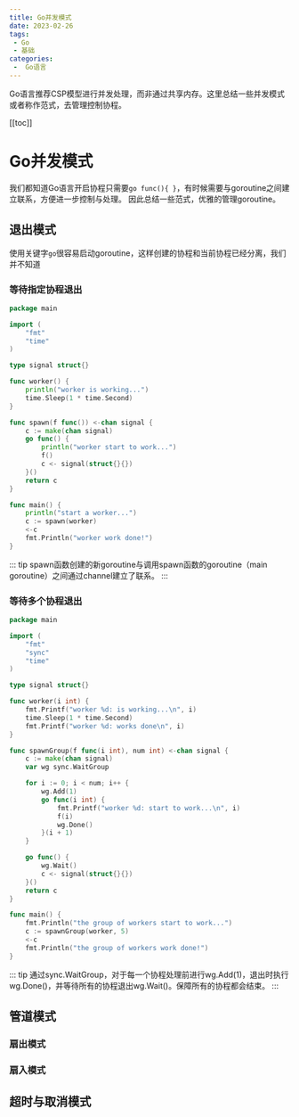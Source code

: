 ```yaml
---
title: Go并发模式
date: 2023-02-26
tags:
 - Go
 - 基础
categories:
 -  Go语言
---
```


Go语言推荐CSP模型进行并发处理，而非通过共享内存。这里总结一些并发模式或者称作范式，去管理控制协程。

<!-- more -->

[[toc]]

# Go并发模式
我们都知道Go语言开启协程只需要`go func(){ }`，有时候需要与goroutine之间建立联系，方便进一步控制与处理。
因此总结一些范式，优雅的管理goroutine。

## 退出模式
使用关键字`go`很容易启动goroutine，这样创建的协程和当前协程已经分离，我们并不知道

### 等待指定协程退出
```go {15}
package main

import (
	"fmt"
	"time"
)

type signal struct{}

func worker() {
	println("worker is working...")
	time.Sleep(1 * time.Second)
}

func spawn(f func()) <-chan signal {
	c := make(chan signal)
	go func() {
		println("worker start to work...")
		f()
		c <- signal(struct{}{})
	}()
	return c
}

func main() {
	println("start a worker...")
	c := spawn(worker)
	<-c
	fmt.Println("worker work done!")
}
```
::: tip
  spawn函数创建的新goroutine与调用spawn函数的goroutine（main goroutine）之间通过channel建立了联系。
:::

### 等待多个协程退出
```go {19}
package main

import (
	"fmt"
	"sync"
	"time"
)

type signal struct{}

func worker(i int) {
	fmt.Printf("worker %d: is working...\n", i)
	time.Sleep(1 * time.Second)
	fmt.Printf("worker %d: works done\n", i)
}

func spawnGroup(f func(i int), num int) <-chan signal {
	c := make(chan signal)
	var wg sync.WaitGroup

	for i := 0; i < num; i++ {
		wg.Add(1)
		go func(i int) {
			fmt.Printf("worker %d: start to work...\n", i)
			f(i)
			wg.Done()
		}(i + 1)
	}

	go func() {
		wg.Wait()
		c <- signal(struct{}{})
	}()
	return c
}

func main() {
	fmt.Println("the group of workers start to work...")
	c := spawnGroup(worker, 5)
	<-c
	fmt.Println("the group of workers work done!")
}
```

::: tip
  通过sync.WaitGroup，对于每一个协程处理前进行wg.Add(1)，退出时执行wg.Done()，并等待所有的协程退出wg.Wait()。保障所有的协程都会结束。
:::

## 管道模式

### 扇出模式

### 扇入模式

## 超时与取消模式
